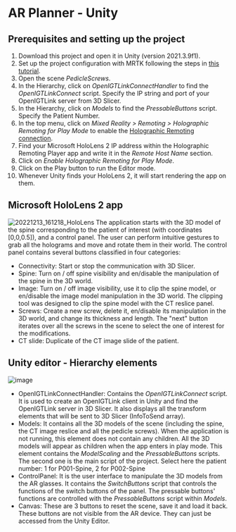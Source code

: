 # AR Planner - Unity
## Prerequisites and setting up the project
 1. Download this project and open it in Unity (version 2021.3.9f1).
 2. Set up the project configuration with MRTK following the steps in [this tutorial](https://learn.microsoft.com/es-es/training/modules/learn-mrtk-tutorials/1-5-exercise-configure-resources?tabs=openxr).
 3. Open the scene *PedicleScrews*.
 4. In the Hierarchy, click on *OpenIGTLinkConnectHandler* to find the *OpenIGTLinkConnect* script. Specify the IP string and port of your OpenIGTLink server from 3D Slicer.
 5. In the Hierarchy, click on *Models* to find the *PressableButtons* script. Specify the Patient Number.
 6. In the top menu, click on *Mixed Reality > Remoting > Holographic Remoting for Play Mode* to enable the [Holographic Remoting connection](https://learn.microsoft.com/en-us/windows/mixed-reality/develop/native/holographic-remoting-player).
 7. Find your Microsoft HoloLens 2 IP address within the Holographic Remoting Player app and write it in the *Remote Host Name* section.
 8. Click on *Enable Holographic Remoting for Play Mode*.
 9. Click on the Play button to run the Editor mode.
 10. Whenever Unity finds your HoloLens 2, it will start rendering the app on them.



## Microsoft HoloLens 2 app
![20221213_161218_HoloLens](https://user-images.githubusercontent.com/66890913/212738384-b34e4456-db0d-4aae-bdd6-63f0c58c9275.jpg)
The application starts with the 3D model of the spine corresponding to the patient of interest (with coordinates [0,0,0.5]), and a control panel. The user can perform intuitive gestures to grab all the holograms and move and rotate them in their world. The control panel contains several buttons classified in four categories:
-	Connectivity: Start or stop the communication with 3D Slicer.
-	Spine: Turn on / off spine visibility and en/disable the manipulation of the spine in the 3D world.
-	Image: Turn on / off image visibility, use it to clip the spine model, or en/disable the image model manipulation in the 3D world. The clipping tool was designed to clip the spine model with the CT reslice panel.
-	Screws: Create a new screw, delete it, en/disable its manipulation in the 3D world, and change its thickness and length. The "next" button iterates over all the screws in the scene to select the one of interest for the modifications.
-	CT slide: Duplicate of the CT image slide of the patient.


## Unity editor - Hierarchy elements
 ![image](https://user-images.githubusercontent.com/66890913/212734351-518aab0c-b91a-4ec1-91a5-2a45e1f5f2c7.png)
- OpenIGTLinkConnectHandler: Contains the *OpenIGTLinkConnect* script. It is used to create an OpenIGTLink client in Unity and find the OpenIGTLink server in 3D Slicer. It also displays all the transform elements that will be sent to 3D Slicer (InfoToSend array).
- Models: It contains all the 3D models of the scene (including the spine, the CT image reslice and all the pedicle screws). When the application is not running, this element does not contain any children. All the 3D models will appear as children when the app enters in play mode. This element contains the *ModelScaling* and the *PressableButtons* scripts. The second one is the main script of the project. Select here the patient number: 1 for P001-Spine, 2 for P002-Spine
- ControlPanel: It is the user interface to manipulate the 3D models from the AR glasses. It contains the *SwitchButtons* script that controls the functions of the switch buttons of the panel. The pressable buttons' functions are controlled with the *PressableButtons* script within *Models*.
- Canvas: These are 3 buttons to reset the scene, save it and load it back. These buttons are not visible from the AR device. They can just be accessed from the Unity Editor.


